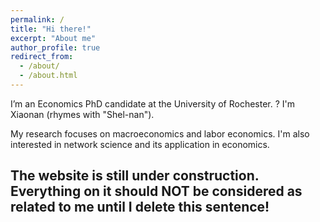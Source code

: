 ```yaml
---
permalink: /
title: "Hi there!"
excerpt: "About me"
author_profile: true
redirect_from: 
  - /about/
  - /about.html
---
```



I’m an Economics PhD candidate at the University of Rochester. ? I'm Xiaonan (rhymes with "Shel-nan"). 

My research focuses on macroeconomics and labor economics. I'm also interested in network science and its application in economics.

## The website is still under construction. Everything on it should NOT be considered as related to me until I delete this sentence!
